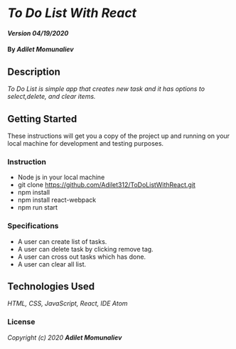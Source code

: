 # _To Do List With React_

#### _Version 04/19/2020_

#### By _**Adilet Momunaliev**_

## Description

_To Do List is simple app that creates new task and it has options to select,delete, and clear items._

## Getting Started

These instructions will get you a copy of the project up and running on your local machine for development and testing purposes.

### Instruction

* Node js in your local machine
* git clone https://github.com/Adilet312/ToDoListWithReact.git
* npm install
* npm install react-webpack
* npm run start
### Specifications

* A user can create list of tasks.
* A user can delete task by clicking remove tag.
* A user can cross out tasks which has done.
* A user can clear all list.
## Technologies Used

_HTML, CSS, JavaScript, React, IDE Atom_

### License

*_Copyright (c) 2020 **Adilet Momunaliev**_*
